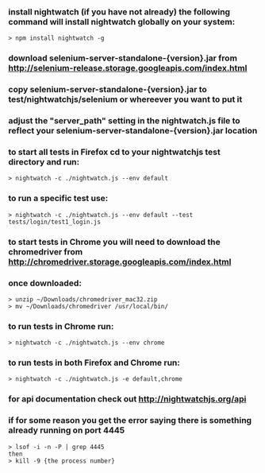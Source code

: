 ### install nightwatch (if you have not already) the following command will install nightwatch globally on your system:
    > npm install nightwatch -g

### download selenium-server-standalone-{version}.jar from http://selenium-release.storage.googleapis.com/index.html
### copy selenium-server-standalone-{version}.jar to test/nightwatchjs/selenium or whereever you want to put it
### adjust the "server_path" setting in the nightwatch.js file to reflect your selenium-server-standalone-{version}.jar location

### to start all tests in Firefox cd to your nightwatchjs test directory and run:
    > nightwatch -c ./nightwatch.js --env default

### to run a specific test use:
    > nightwatch -c ./nightwatch.js --env default --test tests/login/test1_login.js

### to start tests in Chrome you will need to download the chromedriver from http://chromedriver.storage.googleapis.com/index.html
### once downloaded:
    > unzip ~/Downloads/chromedriver_mac32.zip
    > mv ~/Downloads/chromedriver /usr/local/bin/

### to run tests in Chrome run:
    > nightwatch -c ./nightwatch.js --env chrome

### to run tests in both Firefox and Chrome run:
    > nightwatch -c ./nightwatch.js -e default,chrome

### for api documentation check out http://nightwatchjs.org/api

### if for some reason you get the error saying there is something already running on port 4445
    > lsof -i -n -P | grep 4445
    then
    > kill -9 {the process number}
